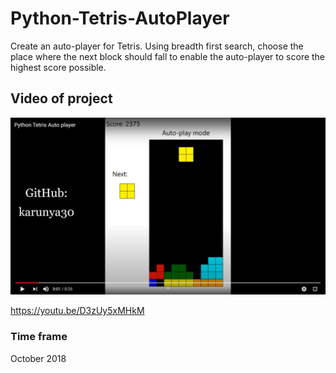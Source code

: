 # Python-Tetris-AutoPlayer
Create an auto-player for Tetris. Using breadth first search, choose the place where the next block should fall to enable the auto-player to score the highest score possible.


## Video of project
[![Image of AutoPlayer](https://github.com/karunya30/Python-Tetris-AutoPlayer/blob/master/Tetris_auto-player.JPG)](https://youtu.be/D3zUy5xMHkM)

https://youtu.be/D3zUy5xMHkM

### Time frame
October 2018


